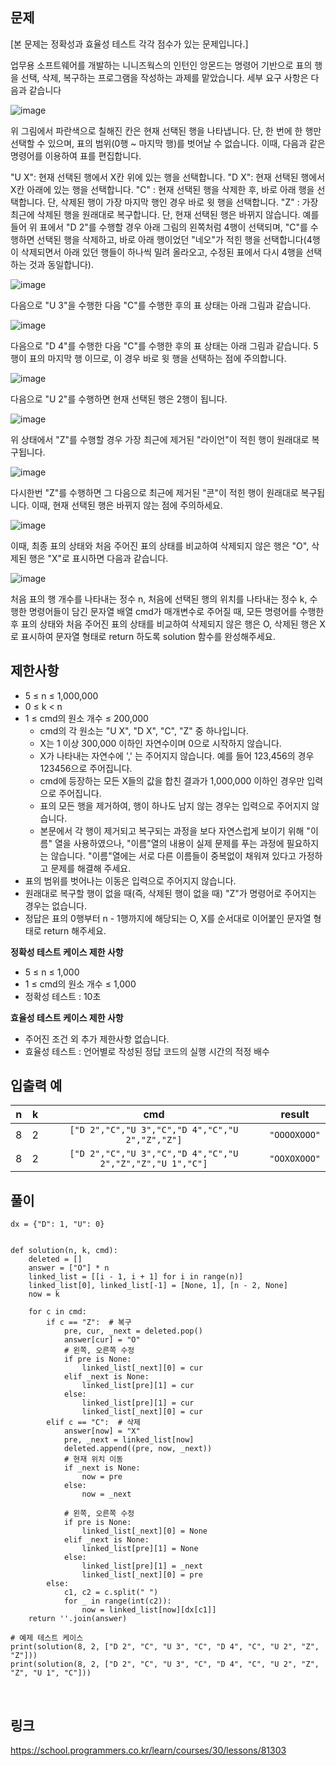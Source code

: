## 문제
[본 문제는 정확성과 효율성 테스트 각각 점수가 있는 문제입니다.]

업무용 소프트웨어를 개발하는 니니즈웍스의 인턴인 앙몬드는 명령어 기반으로 표의 행을 선택, 삭제, 복구하는 프로그램을 작성하는 과제를 맡았습니다. 세부 요구 사항은 다음과 같습니다

![image](https://user-images.githubusercontent.com/82152173/228313251-1d6b1e7c-9b23-4832-a8d4-f3d8f314c5ad.png)


위 그림에서 파란색으로 칠해진 칸은 현재 선택된 행을 나타냅니다. 단, 한 번에 한 행만 선택할 수 있으며, 표의 범위(0행 ~ 마지막 행)를 벗어날 수 없습니다. 이때, 다음과 같은 명령어를 이용하여 표를 편집합니다.

"U X": 현재 선택된 행에서 X칸 위에 있는 행을 선택합니다.
"D X": 현재 선택된 행에서 X칸 아래에 있는 행을 선택합니다.
"C" : 현재 선택된 행을 삭제한 후, 바로 아래 행을 선택합니다. 단, 삭제된 행이 가장 마지막 행인 경우 바로 윗 행을 선택합니다.
"Z" : 가장 최근에 삭제된 행을 원래대로 복구합니다. 단, 현재 선택된 행은 바뀌지 않습니다.
예를 들어 위 표에서 "D 2"를 수행할 경우 아래 그림의 왼쪽처럼 4행이 선택되며, "C"를 수행하면 선택된 행을 삭제하고, 바로 아래 행이었던 "네오"가 적힌 행을 선택합니다(4행이 삭제되면서 아래 있던 행들이 하나씩 밀려 올라오고, 수정된 표에서 다시 4행을 선택하는 것과 동일합니다).

![image](https://user-images.githubusercontent.com/82152173/228313345-93b543d0-a304-4c7d-80eb-337cdb82b0ca.png)

다음으로 "U 3"을 수행한 다음 "C"를 수행한 후의 표 상태는 아래 그림과 같습니다.

![image](https://user-images.githubusercontent.com/82152173/228313464-d6f79d08-88c1-4118-8ae8-0a8dfc8e89da.png)

다음으로 "D 4"를 수행한 다음 "C"를 수행한 후의 표 상태는 아래 그림과 같습니다. 5행이 표의 마지막 행 이므로, 이 경우 바로 윗 행을 선택하는 점에 주의합니다.

![image](https://user-images.githubusercontent.com/82152173/228313523-ee27c59b-96c2-4ad1-9331-25720495e2fc.png)

다음으로 "U 2"를 수행하면 현재 선택된 행은 2행이 됩니다.

![image](https://user-images.githubusercontent.com/82152173/228313564-784accc5-c768-445a-ae35-a97f15ac0e8e.png)

위 상태에서 "Z"를 수행할 경우 가장 최근에 제거된 "라이언"이 적힌 행이 원래대로 복구됩니다.

![image](https://user-images.githubusercontent.com/82152173/228313602-7f848a77-9e95-450a-b358-81b06c2b7bd8.png)

다시한번 "Z"를 수행하면 그 다음으로 최근에 제거된 "콘"이 적힌 행이 원래대로 복구됩니다. 이때, 현재 선택된 행은 바뀌지 않는 점에 주의하세요.

![image](https://user-images.githubusercontent.com/82152173/228313633-8ae1323b-df04-434c-92cb-8b04348a35df.png)

이때, 최종 표의 상태와 처음 주어진 표의 상태를 비교하여 삭제되지 않은 행은 "O", 삭제된 행은 "X"로 표시하면 다음과 같습니다.

![image](https://user-images.githubusercontent.com/82152173/228313664-7c59d938-2842-4bae-a7e2-08df24e500a3.png)

처음 표의 행 개수를 나타내는 정수 n, 처음에 선택된 행의 위치를 나타내는 정수 k, 수행한 명령어들이 담긴 문자열 배열 cmd가 매개변수로 주어질 때, 모든 명령어를 수행한 후 표의 상태와 처음 주어진 표의 상태를 비교하여 삭제되지 않은 행은 O, 삭제된 행은 X로 표시하여 문자열 형태로 return 하도록 solution 함수를 완성해주세요.

## 제한사항
- 5 ≤ n ≤ 1,000,000
- 0 ≤ k < n
- 1 ≤ cmd의 원소 개수 ≤ 200,000
  - cmd의 각 원소는 "U X", "D X", "C", "Z" 중 하나입니다.
  - X는 1 이상 300,000 이하인 자연수이며 0으로 시작하지 않습니다.
  - X가 나타내는 자연수에 ',' 는 주어지지 않습니다. 예를 들어 123,456의 경우 123456으로 주어집니다.
  - cmd에 등장하는 모든 X들의 값을 합친 결과가 1,000,000 이하인 경우만 입력으로 주어집니다.
  - 표의 모든 행을 제거하여, 행이 하나도 남지 않는 경우는 입력으로 주어지지 않습니다.
  - 본문에서 각 행이 제거되고 복구되는 과정을 보다 자연스럽게 보이기 위해 "이름" 열을 사용하였으나, "이름"열의 내용이 실제 문제를 푸는 과정에 필요하지는 않습니다. "이름"열에는 서로 다른 이름들이 중복없이 채워져 있다고 가정하고 문제를 해결해 주세요.
- 표의 범위를 벗어나는 이동은 입력으로 주어지지 않습니다.
- 원래대로 복구할 행이 없을 때(즉, 삭제된 행이 없을 때) "Z"가 명령어로 주어지는 경우는 없습니다.
- 정답은 표의 0행부터 n - 1행까지에 해당되는 O, X를 순서대로 이어붙인 문자열 형태로 return 해주세요.

**정확성 테스트 케이스 제한 사항**
- 5 ≤ n ≤ 1,000
- 1 ≤ cmd의 원소 개수 ≤ 1,000
- 정확성 테스트 : 10초

**효율성 테스트 케이스 제한 사항**
- 주어진 조건 외 추가 제한사항 없습니다.
- 효율성 테스트 : 언어별로 작성된 정답 코드의 실행 시간의 적정 배수

## 입출력 예
n | k | cmd | result
:---: | :---: | :---: | :---: 
8 | 2 | `["D 2","C","U 3","C","D 4","C","U 2","Z","Z"]` | `"OOOOXOOO"`
8 | 2 | `["D 2","C","U 3","C","D 4","C","U 2","Z","Z","U 1","C"]` | `"OOXOXOOO"`

## 풀이
```python3
dx = {"D": 1, "U": 0}


def solution(n, k, cmd):
    deleted = []
    answer = ["O"] * n
    linked_list = [[i - 1, i + 1] for i in range(n)]
    linked_list[0], linked_list[-1] = [None, 1], [n - 2, None]
    now = k

    for c in cmd:
        if c == "Z":  # 복구
            pre, cur, _next = deleted.pop()
            answer[cur] = "O"
            # 왼쪽, 오른쪽 수정
            if pre is None:
                linked_list[_next][0] = cur
            elif _next is None:
                linked_list[pre][1] = cur
            else:
                linked_list[pre][1] = cur
                linked_list[_next][0] = cur
        elif c == "C":  # 삭제
            answer[now] = "X"
            pre, _next = linked_list[now]
            deleted.append((pre, now, _next))
            # 현재 위치 이동
            if _next is None:
                now = pre
            else:
                now = _next

            # 왼쪽, 오른쪽 수정
            if pre is None:
                linked_list[_next][0] = None
            elif _next is None:
                linked_list[pre][1] = None
            else:
                linked_list[pre][1] = _next
                linked_list[_next][0] = pre
        else:
            c1, c2 = c.split(" ")
            for _ in range(int(c2)):
                now = linked_list[now][dx[c1]]
    return ''.join(answer)

# 예제 테스트 케이스
print(solution(8, 2, ["D 2", "C", "U 3", "C", "D 4", "C", "U 2", "Z", "Z"]))
print(solution(8, 2, ["D 2", "C", "U 3", "C", "D 4", "C", "U 2", "Z", "Z", "U 1", "C"]))
```

<br>

## 링크
https://school.programmers.co.kr/learn/courses/30/lessons/81303
